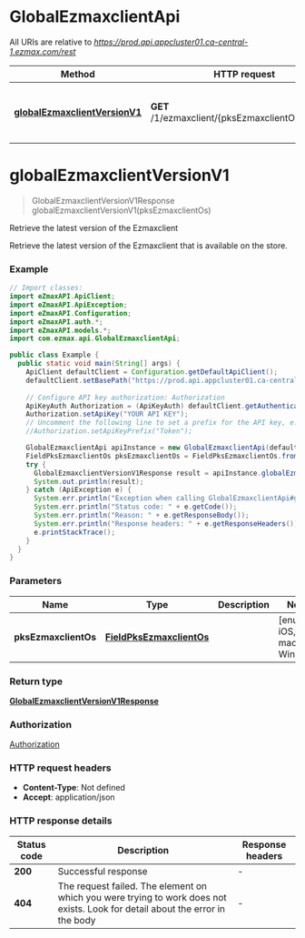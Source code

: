 # GlobalEzmaxclientApi

All URIs are relative to *https://prod.api.appcluster01.ca-central-1.ezmax.com/rest*

| Method | HTTP request | Description |
|------------- | ------------- | -------------|
| [**globalEzmaxclientVersionV1**](GlobalEzmaxclientApi.md#globalEzmaxclientVersionV1) | **GET** /1/ezmaxclient/{pksEzmaxclientOs}/version | Retrieve the latest version of the Ezmaxclient |


<a id="globalEzmaxclientVersionV1"></a>
# **globalEzmaxclientVersionV1**
> GlobalEzmaxclientVersionV1Response globalEzmaxclientVersionV1(pksEzmaxclientOs)

Retrieve the latest version of the Ezmaxclient

Retrieve the latest version of the Ezmaxclient that is available on the store.

### Example
```java
// Import classes:
import eZmaxAPI.ApiClient;
import eZmaxAPI.ApiException;
import eZmaxAPI.Configuration;
import eZmaxAPI.auth.*;
import eZmaxAPI.models.*;
import com.ezmax.api.GlobalEzmaxclientApi;

public class Example {
  public static void main(String[] args) {
    ApiClient defaultClient = Configuration.getDefaultApiClient();
    defaultClient.setBasePath("https://prod.api.appcluster01.ca-central-1.ezmax.com/rest");
    
    // Configure API key authorization: Authorization
    ApiKeyAuth Authorization = (ApiKeyAuth) defaultClient.getAuthentication("Authorization");
    Authorization.setApiKey("YOUR API KEY");
    // Uncomment the following line to set a prefix for the API key, e.g. "Token" (defaults to null)
    //Authorization.setApiKeyPrefix("Token");

    GlobalEzmaxclientApi apiInstance = new GlobalEzmaxclientApi(defaultClient);
    FieldPksEzmaxclientOs pksEzmaxclientOs = FieldPksEzmaxclientOs.fromValue("iOS"); // FieldPksEzmaxclientOs | 
    try {
      GlobalEzmaxclientVersionV1Response result = apiInstance.globalEzmaxclientVersionV1(pksEzmaxclientOs);
      System.out.println(result);
    } catch (ApiException e) {
      System.err.println("Exception when calling GlobalEzmaxclientApi#globalEzmaxclientVersionV1");
      System.err.println("Status code: " + e.getCode());
      System.err.println("Reason: " + e.getResponseBody());
      System.err.println("Response headers: " + e.getResponseHeaders());
      e.printStackTrace();
    }
  }
}
```

### Parameters

| Name | Type | Description  | Notes |
|------------- | ------------- | ------------- | -------------|
| **pksEzmaxclientOs** | [**FieldPksEzmaxclientOs**](.md)|  | [enum: iOS, macOS, Windows] |

### Return type

[**GlobalEzmaxclientVersionV1Response**](GlobalEzmaxclientVersionV1Response.md)

### Authorization

[Authorization](../README.md#Authorization)

### HTTP request headers

 - **Content-Type**: Not defined
 - **Accept**: application/json

### HTTP response details
| Status code | Description | Response headers |
|-------------|-------------|------------------|
| **200** | Successful response |  -  |
| **404** | The request failed. The element on which you were trying to work does not exists. Look for detail about the error in the body |  -  |


